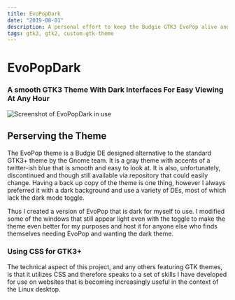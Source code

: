 ```yaml
---
title: EvoPopDark
date: "2019-08-01"
description: A personal effort to keep the Budgie GTK3 EvoPop alive and in a dark variant useful across GTK-based DEs
tags: gtk3, gtk2, custom-gtk-theme
---
```

# EvoPopDark
### A smooth GTK3 Theme With Dark Interfaces For Easy Viewing At Any Hour

![Screenshot of EvoPopDark in use](https://resurgens-iii.netlify.com/Project-Images/EvoPopDark.png)

## Perserving the Theme
The EvoPop theme is a Budgie DE designed alternative to the standard GTK3+ theme by the Gnome team. It is a gray theme with accents of a twitter-ish blue that is smooth and easy to look at. It is also, unfortunately, discontinued and though still available via repository that could easily change. Having a back up copy of the theme is one thing, however I always preferred it with a dark background and use a variety of DEs, most of which lack the dark mode toggle. 

Thus I created a version of EvoPop that is dark for myself to use. I modified some of the windows that still appear light even with the toggle to make the theme even better for my purposes and host it for anyone else who finds themselves needing EvoPop and wanting the dark theme. 

### Using CSS for GTK3+ 
The technical aspect of this project, and any others featuring GTK themes, is that it utilizes CSS and therefore speaks to a set of skills I have developed for use on websites that is becoming increasingly useful in the context of the Linux desktop. 

